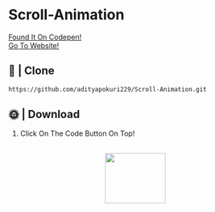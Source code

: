# Scroll-Animation
<a href="https://codepen.io/isladjan" target="_blank">Found It On Codepen!</a>
<br>
<a href="https://bit.ly/2XmyJiF" target="_blank">Go To Website!</a>
## 📂 | Clone
```sh
https://github.com/adityapokuri229/Scroll-Animation.git
```

## 🌞 | Download
1) Click On The Code Button On Top!
<br>
<div align="center">
  <img src="https://cdn.discordapp.com/attachments/866953240548868106/888740704573091990/unknown.png" height="100px" width="120px">
  <br> <br>
</div>




